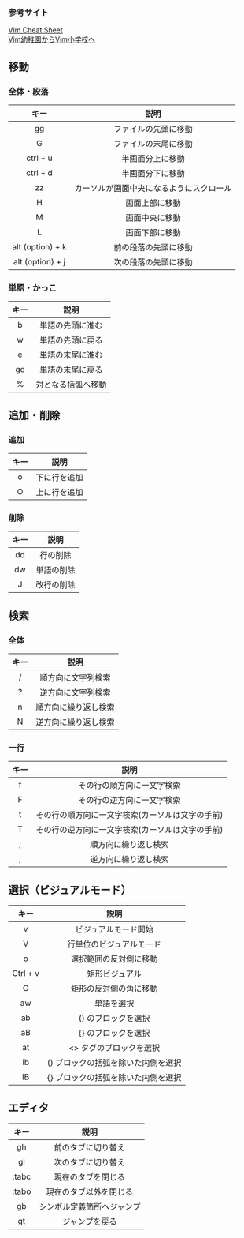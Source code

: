 ### 参考サイト
[Vim Cheat Sheet](https://vim.rtorr.com/lang/ja)<br>
[Vim幼稚園からVim小学校へ](https://qiita.com/hachi8833/items/7beeee825c11f7437f54)

## 移動
### 全体・段落
| キー | 説明 |
:---:|:---: 
| gg | ファイルの先頭に移動 |
| G | ファイルの末尾に移動 |
| ctrl + u | 半画面分上に移動 |
| ctrl + d | 半画面分下に移動 |
| zz | カーソルが画面中央になるようにスクロール |
| H | 画面上部に移動 |
| M | 画面中央に移動 |
| L | 画面下部に移動 |
| alt (option) + k | 前の段落の先頭に移動 |
| alt (option) + j | 次の段落の先頭に移動 |

### 単語・かっこ
| キー | 説明 |
:---:|:---: 
| b	| 単語の先頭に進む |
| w |	単語の先頭に戻る |
| e | 単語の末尾に進む |
| ge | 単語の末尾に戻る |
| % |	対となる括弧へ移動 |

## 追加・削除
### 追加
| キー | 説明 |
:---:|:---: 
| o | 下に行を追加 |
| O | 上に行を追加 |

### 削除
| キー | 説明 |
:---:|:---: 
| dd | 行の削除 |
| dw | 単語の削除 |
| J | 改行の削除 |


## 検索

### 全体
| キー | 説明 |
:---:|:---: 
| / | 順方向に文字列検索 |
| ? | 逆方向に文字列検索 |
| n | 順方向に繰り返し検索 |
| N | 逆方向に繰り返し検索 |

### 一行
| キー | 説明 |
:---:|:---: 
| f | その行の順方向に一文字検索 | 
| F | その行の逆方向に一文字検索 | 
| t | その行の順方向に一文字検索(カーソルは文字の手前) | 
| T | その行の逆方向に一文字検索(カーソルは文字の手前) | 
| ; |	順方向に繰り返し検索 |
| , |	逆方向に繰り返し検索 |

## 選択（ビジュアルモード）
| キー | 説明 |
:---:|:---: 
| v | ビジュアルモード開始
| V | 行単位のビジュアルモード
| o | 選択範囲の反対側に移動
| Ctrl + v | 矩形ビジュアル
| O | 矩形の反対側の角に移動
| aw | 単語を選択
| ab | () のブロックを選択
| aB | {} のブロックを選択
| at | <> タグのブロックを選択
| ib | () ブロックの括弧を除いた内側を選択
| iB | {} ブロックの括弧を除いた内側を選択

## エディタ
| キー | 説明 |
:---:|:---: 
| gh | 前のタブに切り替え |
| gl | 次のタブに切り替え |
| :tabc | 現在のタブを閉じる |
| :tabo | 現在のタブ以外を閉じる |
| gb | シンボル定義箇所へジャンプ |
| gt | ジャンプを戻る |
